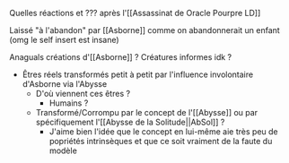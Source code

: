 Quelles réactions et ??? après l'[[Assassinat de Oracle Pourpre LD]]

Laissé "à l'abandon" par [[Asborne]] comme on abandonnerait un enfant (omg le self insert est insane)

Anaguals créations d'[[Asborne]] ? Créatures informes idk ?
- Êtres réels transformés petit à petit par l'influence involontaire d'Asborne via l'Abysse
	- D'où viennent ces êtres ?
		- Humains ?
	- Transformé/Corrompu par le concept de l'[[Abysse]] ou par spécifiquement l'[[Abysse de la Solitude||AbSol]] ?
		- J'aime bien l'idée que le concept en lui-même aie très peu de popriétés intrinsèques et que ce soit vraiment de la faute du modèle